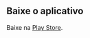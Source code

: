 ## Baixe o aplicativo

Baixe na [Play Store](https://play.google.com/store/apps/details?id=com.willcrisis.campanha).
